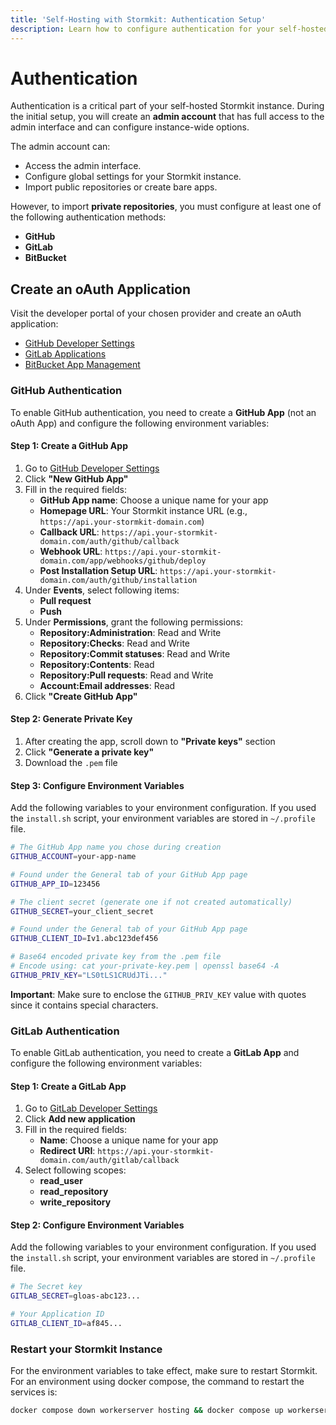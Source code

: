 ```yaml
---
title: 'Self-Hosting with Stormkit: Authentication Setup'
description: Learn how to configure authentication for your self-hosted Stormkit instance. Set up admin accounts and integrate with GitHub, GitLab, or BitBucket for seamless repository management.
---
```


# Authentication

<section id="authentication">

Authentication is a critical part of your self-hosted Stormkit instance. During the initial setup, you will create an **admin account** that has full access to the admin interface and can configure instance-wide options.

The admin account can:

- Access the admin interface.
- Configure global settings for your Stormkit instance.
- Import public repositories or create bare apps.

However, to import **private repositories**, you must configure at least one of the following authentication methods:

- **GitHub**
- **GitLab**
- **BitBucket**

## Create an oAuth Application

Visit the developer portal of your chosen provider and create an oAuth application:

- [GitHub Developer Settings](https://github.com/settings/apps)
- [GitLab Applications](https://gitlab.com/-/user_settings/applications)
- [BitBucket App Management](https://bitbucket.org/account/settings/app-passwords/)

### GitHub Authentication

To enable GitHub authentication, you need to create a **GitHub App** (not an oAuth App) and configure the following environment variables:

#### Step 1: Create a GitHub App

1. Go to [GitHub Developer Settings](https://github.com/settings/apps)
2. Click **"New GitHub App"**
3. Fill in the required fields:
   - **GitHub App name**: Choose a unique name for your app
   - **Homepage URL**: Your Stormkit instance URL (e.g., `https://api.your-stormkit-domain.com`)
   - **Callback URL**: `https://api.your-stormkit-domain.com/auth/github/callback`
   - **Webhook URL**: `https://api.your-stormkit-domain.com/app/webhooks/github/deploy`
   - **Post Installation Setup URL**: `https://api.your-stormkit-domain.com/auth/github/installation`
4. Under **Events**, select following items:
   - **Pull request**
   - **Push**
5. Under **Permissions**, grant the following permissions:
   - **Repository:Administration**: Read and Write
   - **Repository:Checks**: Read and Write
   - **Repository:Commit statuses**: Read and Write
   - **Repository:Contents**: Read
   - **Repository:Pull requests**: Read and Write
   - **Account:Email addresses**: Read
6. Click **"Create GitHub App"**

#### Step 2: Generate Private Key

1. After creating the app, scroll down to **"Private keys"** section
2. Click **"Generate a private key"**
3. Download the `.pem` file

#### Step 3: Configure Environment Variables

Add the following variables to your environment configuration. If you used the `install.sh` script, your environment variables are stored in `~/.profile` file.

```bash
# The GitHub App name you chose during creation
GITHUB_ACCOUNT=your-app-name

# Found under the General tab of your GitHub App page
GITHUB_APP_ID=123456

# The client secret (generate one if not created automatically)
GITHUB_SECRET=your_client_secret

# Found under the General tab of your GitHub App page
GITHUB_CLIENT_ID=Iv1.abc123def456

# Base64 encoded private key from the .pem file
# Encode using: cat your-private-key.pem | openssl base64 -A
GITHUB_PRIV_KEY="LS0tLS1CRUdJTi..."
```

**Important**: Make sure to enclose the `GITHUB_PRIV_KEY` value with quotes since it contains special characters.

### GitLab Authentication

To enable GitLab authentication, you need to create a **GitLab App** and configure the following environment variables:

#### Step 1: Create a GitLab App

1. Go to [GitLab Developer Settings](https://gitlab.com/-/user_settings/applications)
2. Click **Add new application**
3. Fill in the required fields:
   - **Name**: Choose a unique name for your app
   - **Redirect URI**: `https://api.your-stormkit-domain.com/auth/gitlab/callback`
4. Select following scopes:
   - **read_user**
   - **read_repository**
   - **write_repository**

#### Step 2: Configure Environment Variables

Add the following variables to your environment configuration. If you used the `install.sh` script, your environment variables are stored in `~/.profile` file.

```bash
# The Secret key
GITLAB_SECRET=gloas-abc123...

# Your Application ID
GITLAB_CLIENT_ID=af845...
```

### Restart your Stormkit Instance

For the environment variables to take effect, make sure to restart Stormkit. For an environment using docker compose, the command to restart the services is:

```bash
docker compose down workerserver hosting && docker compose up workerserver hosting -d
```

</section>
